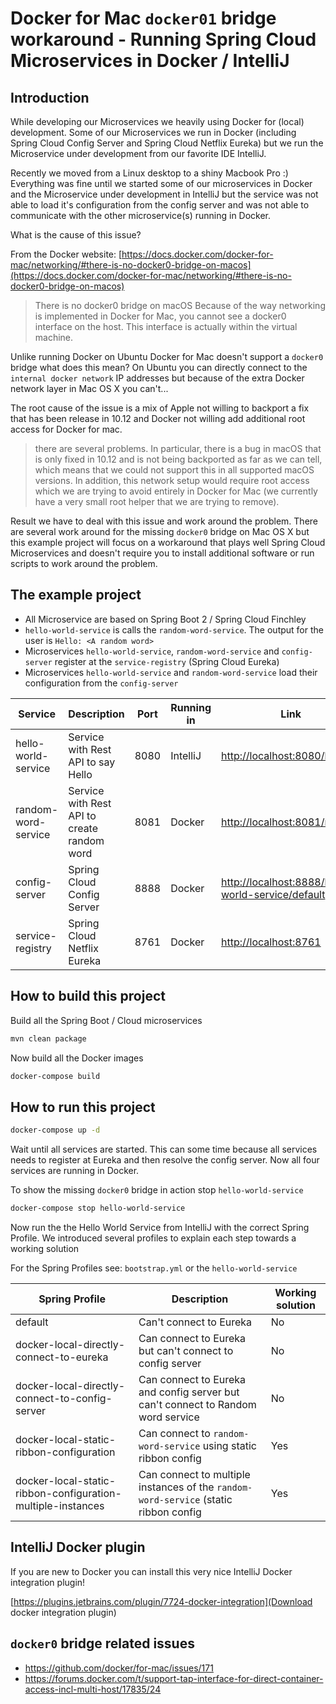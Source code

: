 # Docker for Mac `docker01` bridge workaround - Running Spring Cloud Microservices in Docker / IntelliJ

## Introduction

While developing our Microservices we heavily using Docker for (local) development.
Some of our Microservices we run in Docker (including Spring Cloud Config Server and Spring Cloud Netflix Eureka)
but we run the Microservice under development from our favorite IDE IntelliJ.

Recently we moved from a Linux desktop to a shiny Macbook Pro :)
Everything was fine until we started some of our microservices in Docker and the Microservice under development in IntelliJ
but the service was not able to load it's configuration from the config server and was not able to communicate with
the other microservice(s) running in Docker.

What is the cause of this issue?   

From the Docker website: [https://docs.docker.com/docker-for-mac/networking/#there-is-no-docker0-bridge-on-macos](https://docs.docker.com/docker-for-mac/networking/#there-is-no-docker0-bridge-on-macos)

> There is no docker0 bridge on macOS Because of the way networking is implemented in Docker for Mac, you cannot see a docker0 interface on the host. This interface is actually within the virtual machine.

Unlike running Docker on Ubuntu Docker for Mac doesn't support a `docker0` bridge what does this mean?
On Ubuntu you can directly connect to the `internal docker network` IP addresses but because of the extra Docker network layer in Mac OS X
you can't... 

The root cause of the issue is a mix of Apple not willing to backport a fix that has been release in 10.12 and
Docker not willing add additional root access for Docker for mac. 

> there are several problems. In particular, there is a bug in macOS that is only fixed in 10.12 and is not being backported as far as we can tell, which means that we could not support this in all supported macOS versions. In addition, this network setup would require root access which we are trying to avoid entirely in Docker for Mac (we currently have a very small root helper that we are trying to remove).

Result we have to deal with this issue and work around the problem. 
There are several work around for the missing `docker0` bridge 
on Mac OS X but this example project will focus on a workaround that plays well Spring Cloud Microservices and doesn't require
you to install additional software or run scripts to work around the problem.   

## The example project

* All Microservice are based on Spring Boot 2 / Spring Cloud Finchley
* `hello-world-service` is calls the `random-word-service`. The output for the user is `Hello: <A random word>`
* Microservices `hello-world-service`, `random-word-service` and `config-server` register at the `service-registry` (Spring Cloud Eureka)
* Microservices `hello-world-service` and `random-word-service` load their configuration from the `config-server`  

| Service             | Description                                 | Port | Running in  | Link  |
|---------------------|---------------------------------------------|------|-------------|-------|
| hello-world-service | Service with Rest API to say Hello          | 8080 | IntelliJ    | [http://localhost:8080/hello](http://localhost:8080/hello)  |
| random-word-service | Service with Rest API to create random word | 8081 | Docker      | [http://localhost:8081/random](http://localhost:8081/random)  |
| config-server       | Spring Cloud Config Server                  | 8888 | Docker      | [http://localhost:8888/hello-world-service/default](http://localhost:8888/hello-world-service/default)  |
| service-registry    | Spring Cloud Netflix Eureka                 | 8761 | Docker      | [http://localhost:8761](http://localhost:8761)  |

## How to build this project

Build all the Spring Boot / Cloud microservices

```bash
mvn clean package
```

Now build all the Docker images

```bash
docker-compose build
```

## How to run this project

```bash
docker-compose up -d
```

Wait until all services are started. 
This can some time because all services needs to register at Eureka and then resolve the config server.
Now all four services are running in Docker.

To show the missing `docker0` bridge in action stop `hello-world-service`

```bash
docker-compose stop hello-world-service
```

Now run the the Hello World Service from IntelliJ with the correct Spring Profile.
We introduced several profiles to explain each step towards a working solution 

For the Spring Profiles see: `bootstrap.yml` or the `hello-world-service`

| Spring Profile                                               | Description                                                                          | Working solution |
|--------------------------------------------------------------|--------------------------------------------------------------------------------------|------------------|
| default                                                      | Can't connect to Eureka                                                              | No               |
| docker-local-directly-connect-to-eureka                      | Can connect to Eureka but can't connect to config server                             | No               |
| docker-local-directly-connect-to-config-server               | Can connect to Eureka and config server but can't connect to Random word service     | No               |
| docker-local-static-ribbon-configuration                     | Can connect to `random-word-service` using static ribbon config                      | Yes              |
| docker-local-static-ribbon-configuration-multiple-instances  | Can connect to multiple instances of the `random-word-service` (static ribbon config | Yes              |

## IntelliJ Docker plugin

If you are new to Docker you can install this very nice IntelliJ Docker integration plugin!

[https://plugins.jetbrains.com/plugin/7724-docker-integration](Download docker integration plugin)

## `docker0` bridge related issues

* https://github.com/docker/for-mac/issues/171
* https://forums.docker.com/t/support-tap-interface-for-direct-container-access-incl-multi-host/17835/24 
